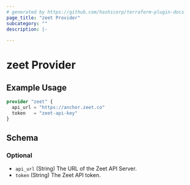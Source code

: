 ```yaml
---
# generated by https://github.com/hashicorp/terraform-plugin-docs
page_title: "zeet Provider"
subcategory: ""
description: |-
  
---
```


# zeet Provider



## Example Usage

```terraform
provider "zeet" {
  api_url = "https://anchor.zeet.co"
  token   = "zeet-api-key"
}
```

<!-- schema generated by tfplugindocs -->
## Schema

### Optional

- `api_url` (String) The URL of the Zeet API Server.
- `token` (String) The Zeet API token.
